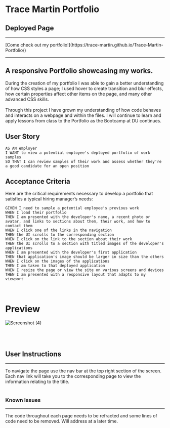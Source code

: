 # Trace Martin Portfolio

## Deployed Page
<hr>
[Come check out my portfolio!](https://trace-martin.github.io/Trace-Martin-Portfolio/)
<hr>

## A responsive Portfolio showcasing my works.

During the creation of my portfolio I was able to gain a better understanding of how CSS styles a page; I used hover to create transition and blur effects, how certain properties affect other items on the page, and many other advanced CSS skills.<br><br>
Through this project I have grown my understanding of how code behaves and interacts on a webpage and within the files. I will continue to learn and apply lessons from class to the Portfolio as the Bootcamp at DU continues.
<br>
## User Story

```
AS AN employer
I WANT to view a potential employee's deployed portfolio of work samples
SO THAT I can review samples of their work and assess whether they're a good candidate for an open position
```


## Acceptance Criteria

Here are the critical requirements necessary to develop a portfolio that satisfies a typical hiring manager’s needs:

```
GIVEN I need to sample a potential employee's previous work
WHEN I load their portfolio
THEN I am presented with the developer's name, a recent photo or avatar, and links to sections about them, their work, and how to contact them
WHEN I click one of the links in the navigation
THEN the UI scrolls to the corresponding section
WHEN I click on the link to the section about their work
THEN the UI scrolls to a section with titled images of the developer's applications
WHEN I am presented with the developer's first application
THEN that application's image should be larger in size than the others
WHEN I click on the images of the applications
THEN I am taken to that deployed application
WHEN I resize the page or view the site on various screens and devices
THEN I am presented with a responsive layout that adapts to my viewport
```
<br>

# Preview

![Screenshot (4)](https://user-images.githubusercontent.com/123417800/223345690-444db926-3a59-4597-bf4a-f138243f6d2f.png)

<br><br>
## User Instructions
<hr>
To navigate the page use the nav bar at the top right section of the screen. Each nav link will take you to the corresponding page to view the information relating to the title.<br> 
<br>

### Known Issues
<hr>
The code throughout each page needs to be refracted and some lines of code need to be removed. Will address at a later time.
